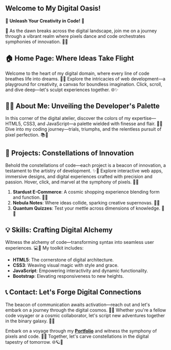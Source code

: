 


**Welcome to My Digital Oasis!**
---
🌟 **Unleash Your Creativity in Code!** 🌟

🎨 As the dawn breaks across the digital landscape, join me on a journey through a vibrant realm where pixels dance and code orchestrates symphonies of innovation. 🌄✨

## 🏠 Home Page: Where Ideas Take Flight
Welcome to the heart of my digital domain, where every line of code breathes life into dreams. 🚀🏡 Explore the intricacies of web development—a playground for creativity, a canvas for boundless imagination. Click, scroll, and dive deep—let's sculpt experiences together. 🌐✨

## 🙋‍♀️ About Me: Unveiling the Developer's Palette
In this corner of the digital atelier, discover the colors of my expertise—HTML5, CSS3, and JavaScript—a palette wielded with finesse and flair. 🎨🌈 Dive into my coding journey—trials, triumphs, and the relentless pursuit of pixel perfection. 📚🔮

## 🚀 Projects: Constellations of Innovation
Behold the constellations of code—each project is a beacon of innovation, a testament to the artistry of development. ✨🌟 Explore interactive web apps, immersive designs, and digital experiences crafted with precision and passion. Hover, click, and marvel at the symphony of pixels. 🌌🌠

1. **Stardust E-Commerce**: A cosmic shopping experience blending form and function. 🛒💫
2. **Nebula Notes**: Where ideas collide, sparking creative supernovas. 📝🌌
3. **Quantum Quizzes**: Test your mettle across dimensions of knowledge. 🧪🌠

## 💡 Skills: Crafting Digital Alchemy
Witness the alchemy of code—transforming syntax into seamless user experiences. 💻🔮 My toolkit includes:

- **HTML5**: The cornerstone of digital architecture.
- **CSS3**: Weaving visual magic with style and grace.
- **JavaScript**: Empowering interactivity and dynamic functionality.
- **Bootstrap**: Elevating responsiveness to new heights.

## 📞 Contact: Let's Forge Digital Connections
The beacon of communication awaits activation—reach out and let's embark on a journey through the digital cosmos. 📡🌐 Whether you're a fellow code voyager or a cosmic collaborator, let's script new adventures together in the binary galaxy. 🌙🌟

Embark on a voyage through my **[Portfolio](https://pratik-marathe-portfolio.netlify.app/)** and witness the symphony of pixels and code. 🌟✨ Together, let's carve constellations in the digital tapestry of tomorrow. 🌐🪐🌠
